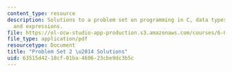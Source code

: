 ```yaml
---
content_type: resource
description: Solutions to a problem set on programming in C, data types, operators,
  and expressions.
file: https://ol-ocw-studio-app-production.s3.amazonaws.com/courses/6-087-practical-programming-in-c-january-iap-2010/63515d4218cf01ba460623cbe9dc3b5c_MIT6_087IAP10_assn02_sol.pdf
file_type: application/pdf
resourcetype: Document
title: "Problem Set 2 \u2014 Solutions"
uid: 63515d42-18cf-01ba-4606-23cbe9dc3b5c
---
```

